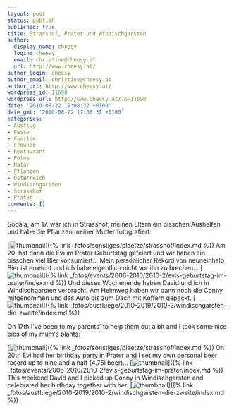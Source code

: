 ```yaml
---
layout: post
status: publish
published: true
title: Strasshof, Prater und Windischgarsten
author:
  display_name: cheesy
  login: cheesy
  email: christine@cheesy.at
  url: http://www.cheesy.at/
author_login: cheesy
author_email: christine@cheesy.at
author_url: http://www.cheesy.at/
wordpress_id: 11690
wordpress_url: http://www.cheesy.at/?p=11690
date: '2010-08-22 19:08:32 +0100'
date_gmt: '2010-08-22 17:08:32 +0100'
categories:
- Ausflug
- Feste
- Familie
- Freunde
- Restaurant
- Fotos
- Natur
- Pflanzen
- Österreich
- Windischgarsten
- Strasshof
- Prater
comments: []
---
```

<!--:de-->Sodala, am 17. war ich in Strasshof, meinen Eltern ein bisschen Aushelfen und habe die Pflanzen meiner Mutter fotografiert:
[![](http://www.cheesy.at/wp-content/uploads/2010/08/thumbnail1.jpg "thumbnail")]({% link _fotos/sonstiges/plaetze/strasshof/index.md %})
Am 20. hat dann die Evi im Prater Geburtstag gefeiert und wir haben ein bisschen viel Bier konsumiert... Mein persönlicher Rekord von neuneinhalb Bier ist erreicht und ich habe eigentlich nicht vor ihn zu brechen...
[![](http://www.cheesy.at/wp-content/uploads/2010/08/strasshof-prater-und-windischgarsten/thumbnail.jpg "thumbnail")]({% link _fotos/events/2006-2010/2010-2/evis-geburtstag-im-prater/index.md %})
Und dieses Wochenende haben David und ich in Windischgarsten verbracht. Am Heimweg haben wir dann noch die Conny mitgenommen und das Auto bis zum Dach mit Koffern gepackt.
[![](http://www.cheesy.at/wp-content/uploads/2010/08/strasshof-prater-und-windischgarsten/thumbnail1.jpg "thumbnail")]({% link _fotos/ausfluege/2010-2019/2010-2/windischgarsten-die-zweite/index.md %})
<!--:--><!--:en-->On 17th I've been to my parents' to help them out a bit and I took some nice pics of my mum's plants:
[![](http://www.cheesy.at/wp-content/uploads/2010/08/thumbnail1.jpg "thumbnail")]({% link _fotos/sonstiges/plaetze/strasshof/index.md %})
On 20th Evi had her birthday party in Prater and I set my own personal beer record up to nine and a half (4.75l beer)...
[![](http://www.cheesy.at/wp-content/uploads/2010/08/strasshof-prater-und-windischgarsten/thumbnail.jpg "thumbnail")]({% link _fotos/events/2006-2010/2010-2/evis-geburtstag-im-prater/index.md %})
This weekend David and I picked up Conny in Windischgarsten and celebrated her birthday together with her.
[![](http://www.cheesy.at/wp-content/uploads/2010/08/strasshof-prater-und-windischgarsten/thumbnail1.jpg "thumbnail")]({% link _fotos/ausfluege/2010-2019/2010-2/windischgarsten-die-zweite/index.md %})
<!--:-->
